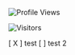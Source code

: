<p align="left"> <img src="https://komarev.com/ghpvc/?username=Azlxy" alt="Profile Views" /> </p>
<p align="left"> <img src="https://visitor-badge.laobi.icu/badge?page_id=Azlxy.Azlxy" alt="Visitors" /> </p>

<!--
**Azlxy/Azlxy** is a ✨ _special_ ✨ repository because its `README.md` (this file) appears on your GitHub profile.

Here are some ideas to get you started:

- 📫 How to reach me: Azlxy#0001 @ Discord
- 😄 Pronouns: He/Him
- ⚡ Fun fact: Racecar reversed is racecar.
-->

[ X ] test
[ ] test 2
